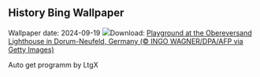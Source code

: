 ## History Bing Wallpaper
Wallpaper date: 2024-09-19
![](https://www.bing.com/th?id=OHR.PiratePlayground_EN-GB4703060204_UHD.jpg&w=1000)Download: [Playground at the Obereversand Lighthouse in Dorum-Neufeld, Germany (© INGO WAGNER/DPA/AFP via Getty Images)](https://www.bing.com/th?id=OHR.PiratePlayground_EN-GB4703060204_UHD.jpg)

Auto get programm by LtgX
